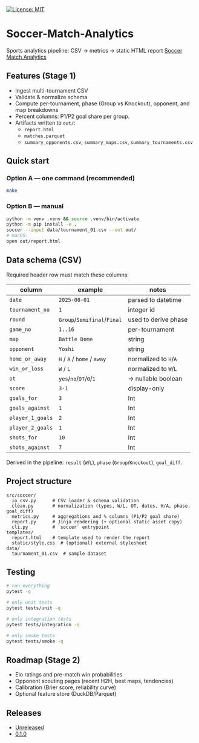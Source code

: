 [![License: MIT](https://img.shields.io/badge/License-MIT-yellow.svg)](LICENSE)


# Soccer-Match-Analytics
Sports analytics pipeline: CSV → metrics → static HTML report
[Soccer Match Analytics](https://alex-gorman.github.io/Soccer-Match-Analytics/)


## Features (Stage 1)
- Ingest multi-tournament CSV
- Validate & normalize schema
- Compute per-tournament, phase (Group vs Knockout), opponent, and map breakdowns
- Percent columns: P1/P2 goal share per group.
- Artifacts written to `out/`:
  - `report.html`
  - `matches.parquet`
  - `summary_opponents.csv`, `summary_maps.csv`, `summary_tournaments.csv`


## Quick start

### Option A — one command (recommended)

```bash
make
```

### Option B — manual

```bash
python -m venv .venv && source .venv/bin/activate
python -m pip install -e .
soccer --input data/tournament_01.csv --out out/
# macOS:
open out/report.html
```


## Data schema (CSV)

Required header row must match these columns:

| column              | example           | notes                                  |
|---------------------|-------------------|----------------------------------------|
| `date`              | `2025-08-01`      | parsed to datetime                     |
| `tournament_no`     | `1`               | integer id                             |
| `round`             | `Group`/`Semifinal`/`Final` | used to derive phase           |
| `game_no`           | `1..16`           | per-tournament                         |
| `map`               | `Battle Dome`     | string                                 |
| `opponent`          | `Yoshi`           | string                                 |
| `home_or_away`      | `H` / `A` / `home` / `away` | normalized to `H`/`A`          |
| `win_or_loss`       | `W` / `L`         | normalized to `W`/`L`                  |
| `ot`                | `yes`/`no`/`OT`/`0`/`1` | → nullable boolean                |
| `score`             | `3-1`             | display-only                           |
| `goals_for`         | `3`               | Int                                    |
| `goals_against`     | `1`               | Int                                    |
| `player_1_goals`    | `2`               | Int                                    |
| `player_2_goals`    | `1`               | Int                                    |
| `shots_for`         | `10`              | Int                                    |
| `shots_against`     | `7`               | Int                                    |

Derived in the pipeline: `result` (`W`/`L`), `phase` (`Group`/`Knockout`), `goal_diff`.



## Project structure
```
src/soccer/
  io_csv.py      # CSV loader & schema validation
  clean.py       # normalization (types, W/L, OT, dates, H/A, phase, goal_diff)
  metrics.py     # aggregations and % columns (P1/P2 goal share)
  report.py      # Jinja rendering (+ optional static asset copy)
  cli.py         # `soccer` entrypoint
templates/
  report.html    # template used to render the report
  static/style.css  # (optional) external stylesheet
data/
  tournament_01.csv  # sample dataset
```

## Testing
```bash
# run everything
pytest -q

# only unit tests
pytest tests/unit -q

# only integration tests
pytest tests/integration -q

# only smoke tests
pytest tests/smoke -q
```

## Roadmap (Stage 2)
- Elo ratings and pre-match win probabilities
- Opponent scouting pages (recent H2H, best maps, tendencies)
- Calibration (Brier score, reliability curve)
- Optional feature store (DuckDB/Parquet)

## Releases
- [Unreleased](https://github.com/Alex-Gorman/Soccer-Match-Analytics/compare/v0.1.0...HEAD)
- [0.1.0](https://github.com/Alex-Gorman/Soccer-Match-Analytics/releases/tag/v0.1.0)





